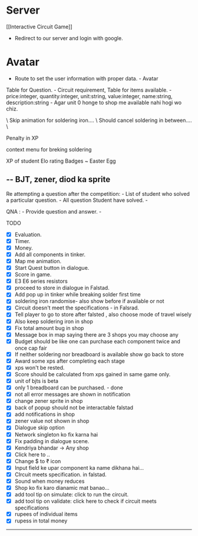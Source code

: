 # Server
[[Interactive Circuit Game]]
- Redirect to our server and login with google.

# Avatar
- Route to set the user information with proper data.
			- Avatar 

Table for Question.
	- Circuit requirement,
Table for items available.
	- price:integer, quantity:integer, unit:string, value:integer, name:string, description:string
	- Agar unit 0 honge to shop me available nahi hogi wo chiz.


\\ Skip animation for soldering  iron....
\\ Should cancel soldering in between....
\\ 

Penalty in XP

context menu for breking soldering


XP of student
Elo rating 
Badges
~ Easter Egg

-- BJT, zener, diod ka sprite
-- 



Re attempting a question after the competition:
	- List of student who solved a particular question.
	- All question Student have solved.
	- 
	

QNA :
	- Provide question and answer.
	- 
	
TODO
- [x] Evaluation.
- [x] Timer.
- [x] Money.
- [x] Add all components in tinker.
- [x] Map me animation.
- [x] Start Quest button in dialogue.
- [x] Score in game.
- [x] E3 E6 series resistors
- [x] proceed to store in dialogue in Falstad.
- [x] Add pop up in tinker while breaking solder first time
- [x] soldering iron randomise- also show before if available or not
- [x] Circuit doesn't meet the specifications - in Falsrad.
- [x] Tell player to go to store after falsted , also choose mode of travel wisely
- [x] Also keep soldering iron in shop
- [x] Fix total amount bug in shop
- [x] Message box in map saying there are 3 shops you may choose any
- [x] Budget should be like one can purchase each component twice and once cap fair
- [x]  If neither soldering nor breadboard is available show go back to store
- [x] Award some xps after completing each stage
- [x] xps won't be rested.
- [x] Score should be calculated from xps gained in same game only.
- [x] unit of bjts is beta
- [x] only 1 breadboard can be purchased. - done
- [x] not all error messages are shown in notification
- [x] change zener sprite in shop
- [x] back of popup should not be interactable falstad
- [x] add notifications in shop
- [x] zener value not shown in shop
- [x] Dialogue skip option
- [x] Network singleton ko fix karna hai
- [x] Fix padding in dialogue scene.
- [x] Kendriya bhandar  -> Any shop
- [x] Click here to ..
- [x] Change $ to ₹ icon
- [x] Input field ke upar component ka name dikhana hai...
- [x] CIrcuit meets specification. in falstad.
- [x] Sound when money reduces
- [x] Shop ko fix karo dianamic mat banao...
- [x] add tool tip on simulate: click to run the circuit.
- [x] add tool tip on validate: click here to check if circuit meets specifications
- [x] rupees of individual items
- [x] rupess in total money
------


